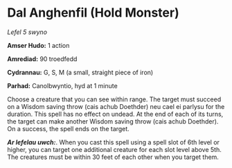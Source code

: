 # Dal Anghenfil (Hold Monster)

*Lefel 5 swyno*

**Amser Hudo:** 1 action

**Amrediad:** 90 troedfedd

**Cydrannau:** G, S, M (a small, straight piece of iron)

**Parhad:** Canolbwyntio, hyd at 1 minute

Choose a creature that you can see within range. The target must succeed on a Wisdom saving throw (cais achub Doethder) neu cael ei parlysu for the duration. This spell has no effect on undead. At the end of each of its turns, the target can make another Wisdom saving throw (cais achub Doethder). On a success, the spell ends on the target.

***Ar lefelau uwch:***. When you cast this spell using a spell slot of 6th level or higher, you can target one additional creature for each slot level above 5th. The creatures must be within 30 feet of each other when you target them.